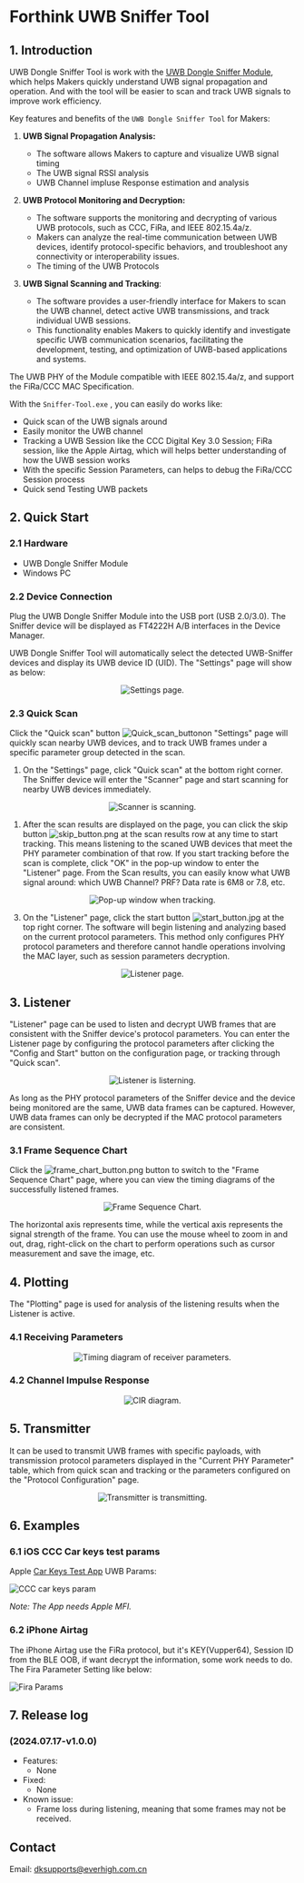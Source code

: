 # Forthink UWB Sniffer Tool

## 1. Introduction

UWB Dongle Sniffer Tool is work with the [UWB Dongle Sniffer Module](UWB_Dongle_Sniffer_module.md), which helps Makers quickly understand UWB signal propagation and operation. And with the tool will be easier to scan and track UWB signals to improve work efficiency.

Key features and benefits of the `UWB Dongle Sniffer Tool` for Makers:

1. **UWB Signal Propagation Analysis:**
   - The software allows Makers to capture and visualize UWB signal timing
   - The UWB signal RSSI analysis
   - UWB Channel impluse Response estimation and analysis

2. **UWB Protocol Monitoring and Decryption:**
   - The software supports the monitoring and decrypting of various UWB protocols, such as CCC, FiRa, and IEEE 802.15.4a/z.
   - Makers can analyze the real-time communication between UWB devices, identify protocol-specific behaviors, and troubleshoot any connectivity or interoperability issues.
   - The timing of the UWB Protocols

3. **UWB Signal Scanning and Tracking**:
   - The software provides a user-friendly interface for Makers to scan the UWB channel, detect active UWB transmissions, and track individual UWB sessions.
   - This functionality enables Makers to quickly identify and investigate specific UWB communication scenarios, facilitating the development, testing, and optimization of UWB-based applications and systems.


The UWB PHY of the Module compatible with IEEE 802.15.4a/z, and support the FiRa/CCC MAC Specification.

With the `Sniffer-Tool.exe` , you can easily do works like:

 - Quick scan of the UWB signals around
 - Easily monitor the UWB channel
 - Tracking a UWB Session like the CCC Digital Key 3.0 Session; FiRa session, like the Apple Airtag, which will helps better understanding of how the UWB session works
 - With the specific Session Parameters, can helps to debug the FiRa/CCC Session process
 - Quick send Testing UWB packets

## 2. Quick Start

### 2.1 Hardware

- UWB Dongle Sniffer Module
- Windows PC

### 2.2 Device Connection

Plug the UWB Dongle Sniffer Module into the USB port (USB 2.0/3.0). The Sniffer device will be displayed as FT4222H A/B interfaces in the Device Manager. 

UWB Dongle Sniffer Tool will automatically select the detected UWB-Sniffer devices and display its UWB device ID (UID). The "Settings" page will show as below:

<p align="center">
  <img src="fig/sniffer_tool_1.png" alt="Settings page." />
</p>


### 2.3 Quick Scan


Click the "Quick scan" button ![Quick_scan_button](fig/Quick_scan_button.png)on "Settings" page will quickly scan nearby UWB devices, and to track UWB frames under a specific parameter group detected in the scan.

1. On the "Settings" page, click "Quick scan" at the bottom right corner. The Sniffer device will enter the "Scanner" page and start scanning for nearby UWB devices immediately.

<p align="center">
  <img src="fig/scanning.png" alt="Scanner is scanning." />
</p>

1. After the scan results are displayed on the page, you can click the skip button ![skip_button.png](fig/skip_button.png) at the scan results row at any time to start tracking. This means listening to the scaned UWB devices that meet the PHY parameter combination of that row. If you start tracking before the scan is complete, click "OK" in the pop-up window to enter the "Listener" page. From the Scan results, you can easily know what UWB signal around: which UWB Channel? PRF? Data rate is 6M8 or 7.8, etc.

<p align="center">
  <img src="fig/scan2listener_atten.png" alt="Pop-up window when tracking." />
</p>

3. On the "Listener" page, click the start button ![start_button.jpg](fig/start_button.jpg) at the top right corner. The software will begin listening and analyzing based on the current protocol parameters. This method only configures PHY protocol parameters and therefore cannot handle operations involving the MAC layer, such as session parameters decryption. 

<p align="center">
  <img src="fig/listener_page.png" alt="Listener page." />
</p>

## 3. Listener
"Listener" page can be used to listen and decrypt UWB frames that are consistent with the Sniffer device's protocol parameters. 
You can enter the Listener page by configuring the protocol parameters after clicking the "Config and Start" button on the configuration page, or tracking through "Quick scan".
<p align="center">
  <img src="fig/listerning.png" alt="Listener is listerning." />
</p>
As long as the PHY protocol parameters of the Sniffer device and the device being monitored are the same, UWB data frames can be captured. However, UWB data frames can only be decrypted if the MAC protocol parameters are consistent.


### 3.1 Frame Sequence Chart
Click the ![frame_chart_button.png](fig/frame_chart_button.png) button to switch to the "Frame Sequence Chart" page, where you can view the timing diagrams of the successfully listened frames. 
<p align="center">
  <img src="fig/frame_sequence_chart.png" alt="Frame Sequence Chart." />
</p>

The horizontal axis represents time, while the vertical axis represents the signal strength of the frame. 
You can use the mouse wheel to zoom in and out, drag, right-click on the chart to perform operations such as cursor measurement and save the image, etc.

## 4. Plotting
The "Plotting" page is used for analysis of the listening results when the Listener is active.
### 4.1 Receiving Parameters
<p align="center">
  <img src="fig/receiver_par.png" alt="Timing diagram of receiver parameters." />
</p>

### 4.2 Channel Impulse Response
<p align="center">
  <img src="fig/CIR.png" alt="CIR diagram." />
</p>

## 5. Transmitter
It can be used to transmit UWB frames with specific payloads, with transmission protocol parameters displayed in the "Current PHY Parameter" table, which from quick scan and tracking or the parameters configured on the "Protocol Configuration" page.
<p align="center">
  <img src="fig/transmitting.png" alt="Transmitter is transmitting." />
</p>


## 6. Examples

### 6.1 iOS CCC Car keys test params

Apple [Car Keys Test App](https://apps.apple.com/us/app/car-keys-tests/id1635860023) UWB Params: 

![CCC car keys param](fig/ccc_car_keys_param.png)

*Note: The App needs Apple MFI.*

### 6.2 iPhone Airtag

The iPhone Airtag use the FiRa protocol, but it's KEY(Vupper64), Session ID from the BLE OOB, if want decrypt the information, some work needs to do. The Fira Parameter Setting like below:

![Fira Params](fig/fira_params.png)


## 7. Release log
### (2024.07.17-v1.0.0)
* Features:
   * None
* Fixed:
   * None
* Known issue:
   *  Frame loss during listening, meaning that some frames may not be received.

## Contact

Email: dksupports@everhigh.com.cn